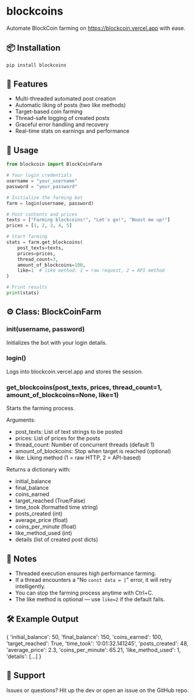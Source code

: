 # blockcoins

Automate BlockCoin farming on https://blockcoin.vercel.app with ease.

## 📦 Installation

```bash
pip install blockcoins
```

## 🚀 Features

- Multi-threaded automated post creation
- Automatic liking of posts (two like methods)
- Target-based coin farming
- Thread-safe logging of created posts
- Graceful error handling and recovery
- Real-time stats on earnings and performance

## 🔧 Usage

```python
from blockcoin import BlockCoinFarm

# Your login credentials
username = "your_username"
password = "your_password"

# Initialize the farming bot
farm = login(username, password)

# Post contents and prices
texts = ["Farming blockcoins!", "Let's go!", "Boost me up!"]
prices = [1, 2, 3, 4, 5]

# Start farming
stats = farm.get_blockcoins(
    post_texts=texts,
    prices=prices,
    thread_count=3,
    amount_of_blockcoins=100,
    like=1  # like method: 1 = raw request, 2 = API method
)

# Print results
print(stats)
```

## ⚙️ Class: BlockCoinFarm

### __init__(username, password)
Initializes the bot with your login details.

### login()
Logs into blockcoin.vercel.app and stores the session.

### get_blockcoins(post_texts, prices, thread_count=1, amount_of_blockcoins=None, like=1)
Starts the farming process.

Arguments:
- post_texts: List of text strings to be posted
- prices: List of prices for the posts
- thread_count: Number of concurrent threads (default 1)
- amount_of_blockcoins: Stop when target is reached (optional)
- like: Liking method (1 = raw HTTP, 2 = API-based)

Returns a dictionary with:
- initial_balance
- final_balance
- coins_earned
- target_reached (True/False)
- time_took (formatted time string)
- posts_created (int)
- average_price (float)
- coins_per_minute (float)
- like_method_used (int)
- details (list of created post dicts)

## 🧠 Notes

- Threaded execution ensures high performance farming.
- If a thread encounters a "No `const data = [`" error, it will retry intelligently.
- You can stop the farming process anytime with Ctrl+C.
- The like method is optional — use `like=2` if the default fails.

## 🛠 Example Output

{
    'initial_balance': 50,
    'final_balance': 150,
    'coins_earned': 100,
    'target_reached': True,
    'time_took': '0:01:32.141245',
    'posts_created': 48,
    'average_price': 2.3,
    'coins_per_minute': 65.21,
    'like_method_used': 1,
    'details': [...]
}

## 💬 Support

Issues or questions? Hit up the dev or open an issue on the GitHub repo.
